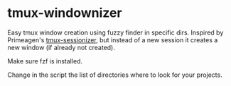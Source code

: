 # tmux-windownizer

Easy tmux window creation using fuzzy finder in specific dirs. Inspired by Primeagen's [tmux-sessionizer](https://github.com/ThePrimeagen/.dotfiles/blob/master/bin/.local/scripts/tmux-sessionizer), but instead of a new session it creates a new window (if already not created).

Make sure fzf is installed.

Change in the script the list of directories where to look for your projects.

